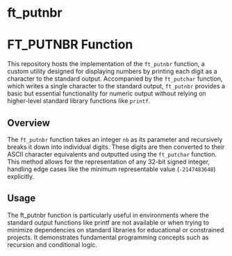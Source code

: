# ft_putnbr

# FT_PUTNBR Function

This repository hosts the implementation of the `ft_putnbr` function, a custom utility designed for displaying numbers by printing each digit as a character to the standard output. Accompanied by the `ft_putchar` function, which writes a single character to the standard output, `ft_putnbr` provides a basic but essential functionality for numeric output without relying on higher-level standard library functions like `printf`.

## Overview

The `ft_putnbr` function takes an integer `nb` as its parameter and recursively breaks it down into individual digits. These digits are then converted to their ASCII character equivalents and outputted using the `ft_putchar` function. This method allows for the representation of any 32-bit signed integer, handling edge cases like the minimum representable value (`-2147483648`) explicitly.

## Usage
The ft_putnbr function is particularly useful in environments where the standard output functions like printf are not available or when trying to minimize dependencies on standard libraries for educational or constrained projects. It demonstrates fundamental programming concepts such as recursion and conditional logic.
